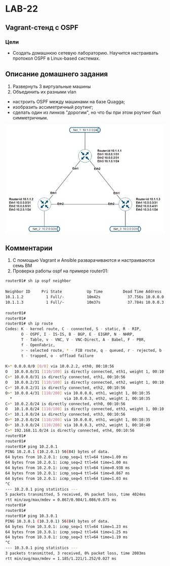 # LAB-22
## Vagrant-стенд c OSPF
### Цели
- Создать домашнюю сетевую лабораторию. Научится настраивать протокол OSPF в Linux-based системах.

## Описание домашнего задания
1. Развернуть 3 виртуальные машины
2. Объединить их разными vlan
- настроить OSPF между машинами на базе Quagga;
- изобразить ассиметричный роутинг;
- сделать один из линков "дорогим", но что бы при этом роутинг был симметричным.


![pic.jpg](pic.jpg)

## Комментарии
1. С помощью Vagrant и Ansible разварачиваются и настраиваются семь ВМ
2. Проверка работы ospf на примере router01:    
```bash
router01# sh ip ospf neighbor 

Neighbor ID     Pri State           Up Time         Dead Time Address         Interface                        RXmtL RqstL DBsmL
10.1.1.2          1 Full/-          10m42s            37.756s 10.0.0.0        eth1:10.0.0.1                        0     0     0
10.1.1.3          1 Full/-          10m37s            37.784s 10.0.0.3        eth2:10.0.0.2                        0     0     0

router01# 
router01# 
router01# sh ip route
Codes: K - kernel route, C - connected, S - static, R - RIP,
       O - OSPF, I - IS-IS, B - BGP, E - EIGRP, N - NHRP,
       T - Table, v - VNC, V - VNC-Direct, A - Babel, F - PBR,
       f - OpenFabric,
       > - selected route, * - FIB route, q - queued, r - rejected, b - backup
       t - trapped, o - offload failure

K>* 0.0.0.0/0 [0/0] via 10.0.2.2, eth0, 00:10:56
O   10.0.0.0/31 [110/100] is directly connected, eth1, weight 1, 00:10:55
C>* 10.0.0.0/31 is directly connected, eth1, 00:10:56
O   10.0.0.2/31 [110/100] is directly connected, eth2, weight 1, 00:10:55
C>* 10.0.0.2/31 is directly connected, eth2, 00:10:56
O>* 10.0.0.4/31 [110/200] via 10.0.0.0, eth1, weight 1, 00:10:35
  *                       via 10.0.0.3, eth2, weight 1, 00:10:35
C>* 10.0.2.0/24 is directly connected, eth0, 00:10:56
O   10.1.0.0/24 [110/100] is directly connected, eth3, weight 1, 00:10:55
C>* 10.1.0.0/24 is directly connected, eth3, 00:10:56
O>* 10.2.0.0/24 [110/200] via 10.0.0.0, eth1, weight 1, 00:10:35
O>* 10.3.0.0/24 [110/200] via 10.0.0.3, eth2, weight 1, 00:10:40
C>* 192.168.11.0/24 is directly connected, eth4, 00:10:56
router01# 
router01#  
router01# ping 10.2.0.1 
PING 10.2.0.1 (10.2.0.1) 56(84) bytes of data.
64 bytes from 10.2.0.1: icmp_seq=1 ttl=64 time=1.09 ms
64 bytes from 10.2.0.1: icmp_seq=2 ttl=64 time=1.00 ms
64 bytes from 10.2.0.1: icmp_seq=3 ttl=64 time=0.938 ms
64 bytes from 10.2.0.1: icmp_seq=4 ttl=64 time=0.867 ms
64 bytes from 10.2.0.1: icmp_seq=5 ttl=64 time=1.03 ms
^C
--- 10.2.0.1 ping statistics ---
5 packets transmitted, 5 received, 0% packet loss, time 4024ms
rtt min/avg/max/mdev = 0.867/0.984/1.086/0.075 ms
router01# 
router01#
router01# ping 10.3.0.1 
PING 10.3.0.1 (10.3.0.1) 56(84) bytes of data.
64 bytes from 10.3.0.1: icmp_seq=1 ttl=64 time=1.23 ms
64 bytes from 10.3.0.1: icmp_seq=2 ttl=64 time=1.25 ms
64 bytes from 10.3.0.1: icmp_seq=3 ttl=64 time=1.19 ms
^C
--- 10.3.0.1 ping statistics ---
3 packets transmitted, 3 received, 0% packet loss, time 2003ms
rtt min/avg/max/mdev = 1.185/1.221/1.252/0.027 ms 
```

